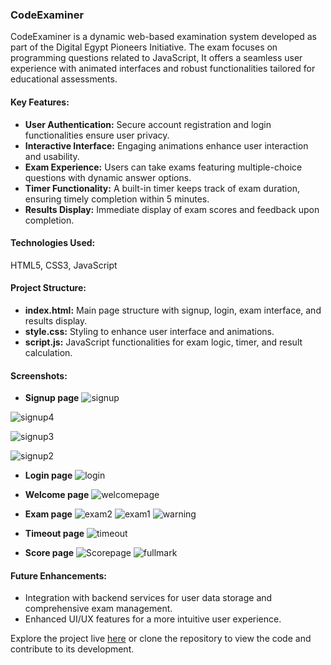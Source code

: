### CodeExaminer

CodeExaminer is a dynamic web-based examination system developed as part of the Digital Egypt Pioneers Initiative. The exam focuses on programming questions related to JavaScript, It offers a seamless user experience with animated interfaces and robust functionalities tailored for educational assessments.

#### Key Features:
- **User Authentication:** Secure account registration and login functionalities ensure user privacy.
- **Interactive Interface:** Engaging animations enhance user interaction and usability.
- **Exam Experience:** Users can take exams featuring multiple-choice questions with dynamic answer options.
- **Timer Functionality:** A built-in timer keeps track of exam duration, ensuring timely completion within 5 minutes.
- **Results Display:** Immediate display of exam scores and feedback upon completion.

#### Technologies Used:
HTML5, CSS3, JavaScript

#### Project Structure:
- **index.html:** Main page structure with signup, login, exam interface, and results display.
- **style.css:** Styling to enhance user interface and animations.
- **script.js:** JavaScript functionalities for exam logic, timer, and result calculation.

#### Screenshots:

- **Signup page**
![signup](https://github.com/user-attachments/assets/b4111119-0ee3-489f-a606-40df0b105631)

![signup4](https://github.com/user-attachments/assets/ae72849b-f275-4d87-9734-28606b1008d2)

![signup3](https://github.com/user-attachments/assets/a5be1524-c67b-4369-97dc-bb2e143e9c6e)

![signup2](https://github.com/user-attachments/assets/99a65e9e-b6fe-4624-9467-e21470f5de4e)


- **Login page**
![login](https://github.com/user-attachments/assets/8781bd1c-06f6-43af-a98f-32d80d6ceab0)


- **Welcome page**
![welcomepage](https://github.com/user-attachments/assets/d981dfa9-32ec-444d-a819-1d943bfd7d49)


- **Exam page**
![exam2](https://github.com/user-attachments/assets/7702ac95-4094-487c-9abd-8955a7260f6f)
![exam1](https://github.com/user-attachments/assets/eb2bc30c-6a75-492c-8810-175513ab9771)
![warning](https://github.com/user-attachments/assets/4287395c-2a17-40d6-84ca-90a803aa8fc1)


- **Timeout page**
![timeout](https://github.com/user-attachments/assets/2dee024a-c47a-45f2-a27e-fee6f674f5c9)


- **Score page**
![Scorepage](https://github.com/user-attachments/assets/84d91c3c-ad28-4701-8354-24da40995b92)
![fullmark](https://github.com/user-attachments/assets/e0e57ce4-0814-467d-911a-b91c57a672cd)


#### Future Enhancements:
- Integration with backend services for user data storage and comprehensive exam management.
- Enhanced UI/UX features for a more intuitive user experience.

Explore the project live [here](<https://fouad-gabr.github.io/Examination-System/>) or clone the repository to view the code and contribute to its development.
